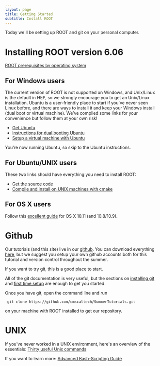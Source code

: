 ```yaml
---
layout: page
title: Getting Started
subtitle: Install ROOT
---
```


Today we'll be setting up ROOT and git on your personal computer.

# Installing ROOT version 6.06

[ROOT prerequisites by operating system](https://root.cern.ch/build-prerequisites)

## For Windows users

The current version of ROOT is not supported on Windows, and Unix/Linux is the default in HEP, so we strongly encourage you to get an Unix/Linux installation. Ubuntu is a user-friendly place to start if you've never seen Linux before, and there are ways to install it and keep your Windows install (dual boot or virtual machine). We’ve compiled some links for your convenience but follow them at your own risk!

- [Get Ubuntu](http://www.ubuntu.com/download/desktop/)
- [Instructions for dual booting Ubuntu](https://help.ubuntu.com/community/WindowsDualBoot)
- [Setup a virtual machine with Ubuntu](http://www.instructables.com/id/Introduction-38/)

You're now running Ubuntu, so skip to the Ubuntu instructions.

## For Ubuntu/UNIX users

These two links should have everything you need to install ROOT:

- [Get the source code](https://root.cern.ch/content/release-60602)
- [Compile and install on UNIX machines with cmake](https://root.cern.ch/installing-root-source)

## For OS X users

Follow this [excellent guide](https://alexpearce.me/2016/02/root-on-os-x-el-capitan/) for OS X 10.11 (and 10.8/10.9).

# Github

Our tutorials (and this site) live in our [github](https://github.com/cmscaltech/SummerTutorials). You can download everything [here](https://github.com/cmscaltech/SummerTutorials/archive/master.zip), but we suggest you setup your own github accounts both for this tutorial and version control throughout the summer.

If you want to try git, [this](https://try.github.io/levels/1/challenges/1) is a good place to start.

All of the git documentation is very useful, but the sections on [installing git](https://git-scm.com/book/en/v2/Getting-Started-Installing-Git) and [first time setup](https://git-scm.com/book/en/v2/Getting-Started-First-Time-Git-Setup) are enough to get you started.

Once you have git, open the command line and run

     git clone https://github.com/cmscaltech/SummerTutorials.git

on your machine with ROOT installed to get our repository.

# UNIX

If you've never worked in a UNIX environment, here's an overview of the essentials: [Thirty useful Unix commands](http://www.ucs.cam.ac.uk/docs/leaflets/u5)

If you want to learn more: [Advanced Bash-Scripting Guide](http://tldp.org/LDP/abs/html/index.html)

